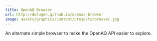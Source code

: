 ```yaml
---
title: OpenAQ Browser
url: http://dolugen.github.io/openaq-browser
image: assets/graphics/content/projects/browser.jpg
---
```


An alternate simple browser to make the OpenAQ API easier to explore.